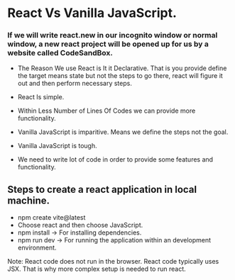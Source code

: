 # React Vs Vanilla JavaScript.

### If we will write react.new in our incognito window or normal window, a new react project will be opened up for us by a website called CodeSandBox.

* The Reason We use React is It it Declarative. That is you provide define the target means state but not the steps to go there, react will figure it out and then perform necessary steps.
* React Is simple.
* Within Less Number of Lines Of Codes we can provide more functionality.

* Vanilla JavaScript is imparitive. Means we define the steps not the goal.
* Vanilla JavaScript is tough.
* We need to write lot of code in order to provide some features and functionality.

## Steps to create a react application in local machine.
* npm create vite@latest
* Choose react and then choose JavaScript.
* npm install -> For installing dependencies.
* npm run dev -> For running the application within an development environment.

Note: React code does not run in the browser. React code typically uses JSX. That is why more complex setup is needed to run react.